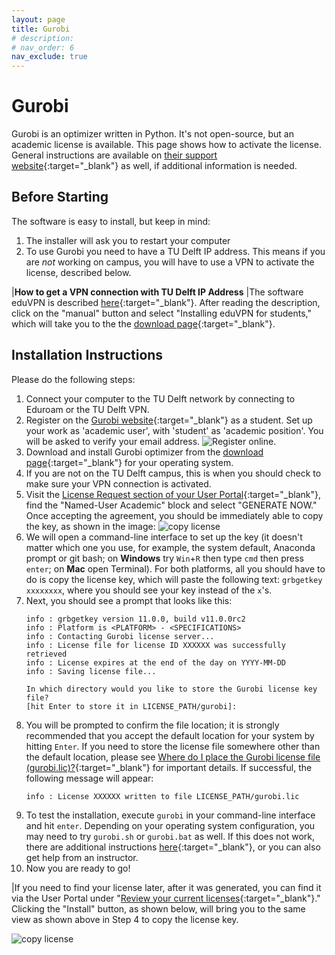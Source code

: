 ```yaml
---
layout: page
title: Gurobi
# description: 
# nav_order: 6
nav_exclude: true
---
```


<!-- [deepnote.com](https://deepnote.com/){:target="_blank"} -->

# Gurobi

Gurobi is an optimizer written in Python. It's not open-source, but an academic license is available. This page shows how to activate the license. General instructions are available on [their support website](https://support.gurobi.com/hc/en-us/articles/14799677517585){:target="_blank"} as well, if additional information is needed.

## Before Starting

The software is easy to install, but keep in mind:
1. The installer will ask you to restart your computer
2. To use Gurobi you need to have a TU Delft IP address. This means if you are _not_ working on campus, you will have to use a VPN to activate the license, described below.



<!-- {: .label } -->

|**How to get a VPN connection with TU Delft IP Address**
|The software eduVPN is described [here](https://www.tudelft.nl/en/student/ict/ict-facilities/virtual-private-network-vpn){:target="_blank"}. After reading the description, click on the "manual" button and select "Installing eduVPN for students," which will take you to the the [download page](https://tudelft.eduvpn.nl/portal/home){:target="_blank"}.

## Installation Instructions

Please do the following steps:
1. Connect your computer to the TU Delft network by connecting to Eduroam or the TU Delft VPN.
2. Register on the [Gurobi website](https://portal.gurobi.com/iam/register/){:target="_blank"} as a student. Set up your work as 'academic user', with 'student' as 'academic position'. You will be asked to verify your email address.
![Register online](../images_gurobi/register2.png).
3. Download and install Gurobi optimizer from the [download page](https://www.gurobi.com/downloads/gurobi-software/){:target="_blank"} for your operating system.
3. If you are not on the TU Delft campus, this is when you should check to make sure your VPN connection is activated.
4. Visit the [License Request section of your User Portal](https://portal.gurobi.com/iam/licenses/request){:target="_blank"}, find the "Named-User Academic" block and select "GENERATE NOW." Once accepting the agreement, you should be immediately able to copy the key, as shown in the image:
![copy license](../images_gurobi/keycopy.png)
5. We will open a command-line interface to set up the key (it doesn't matter which one you use, for example, the system default, Anaconda prompt or git bash; on **Windows** try `Win`+`R` then type `cmd` then press `enter`; on **Mac** open Terminal). For both platforms, all you should have to do is copy the license key, which will paste the following text: `grbgetkey xxxxxxxx`, where you should see your key instead of the `x`'s.
6. Next, you should see a prompt that looks like this:
    ```
    info : grbgetkey version 11.0.0, build v11.0.0rc2 
    info : Platform is <PLATFORM> - <SPECIFICATIONS>
    info : Contacting Gurobi license server...
    info : License file for license ID XXXXXX was successfully retrieved
    info : License expires at the end of the day on YYYY-MM-DD
    info : Saving license file...

    In which directory would you like to store the Gurobi license key file?
    [hit Enter to store it in LICENSE_PATH/gurobi]:
    ```
7. You will be prompted to confirm the file location; it is strongly recommended that you accept the default location for your system by hitting `Enter`. If you need to store the license file somewhere other than the default location, please see [Where do I place the Gurobi license file (gurobi.lic)?](https://support.gurobi.com/hc/en-us/articles/360013417211){:target="_blank"} for important details. If successful, the following message will appear:
    ```
    info : License XXXXXX written to file LICENSE_PATH/gurobi.lic
    ```
8. To test the installation, execute `gurobi` in your command-line interface and hit `enter`. Depending on your operating system configuration, you may need to try `gurobi.sh` or `gurobi.bat` as well. If this does not work, there are additional instructions [here](https://support.gurobi.com/hc/en-us/articles/13417565229713){:target="_blank"}, or you can also get help from an instructor.
9. Now you are ready to go!

|If you need to find your license later, after it was generated, you can find it via the User Portal under "[Review your current licenses](https://portal.gurobi.com/iam/licenses/list){:target="_blank"}." Clicking the "Install" button, as shown below, will bring you to the same view as shown above in Step 4 to copy the license key. 

![copy license](../images_gurobi/license.png)